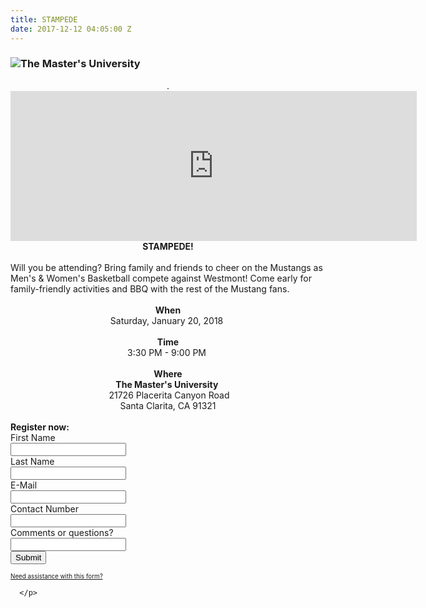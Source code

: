 ```yaml
---
title: STAMPEDE
date: 2017-12-12 04:05:00 Z
---
```


<!-- FORM: BODY SECTION -->
<div class="wFormContainer" style="max-width: 700px; width:auto;" >

<style type="text/css">
\#tfa_9,
\*\[id^="tfa_9\["\] {
width: 770px !important;
}
\#tfa_9-D,
\*\[id^="tfa_9\["\]\[class\~="field-container-D"\] {
width: auto !important;
}
</style><div class=""><div class="wForm" id="tfa_0-WRPR" dir="ltr">
<div class="codesection" id="code-tfa_0"></div>
<h3 class="wFormTitle" id="tfa_0-T"><img src="//masters.tfaforms.net/forms/get_image/9/iQHlqrntfFITIYS8kSyX7XBJwKWIsgdWJMYeZZeo9RCUrpvmxocG2ti67CzDQWpZ-TMU_WebLogo_NavyGold.png" alt="The Master's University" style="max-width: 100%;"></h3>
<form method="post" action="https://masters.tfaforms.net/responses/processor" class="hintsBelow labelsAbove" id="tfa_0">
<div class="htmlSection" id="tfa_1"><div class="htmlContent" id="tfa_1-HTML"><div style="text-align: center;">.<iframe width="650" height="240" src="https://www.youtube.com/embed/AwBsZFY2Co0" frameborder="0" gesture="media" allow="encrypted-media" allowfullscreen=""></iframe></div></div></div>
<div class="htmlSection" id="tfa_4"><div class="htmlContent" id="tfa_4-HTML"><div style="text-align: center;"><b>STAMPEDE!</b></div><div><br></div>Will you be attending? Bring family and friends to cheer on the Mustangs as Men's & Women's Basketball compete against Westmont! Come early for family-friendly activities and BBQ with the rest of the Mustang fans. <div><br></div><div style="text-align: center;"><b>When</b></div><div style="text-align: center;">Saturday, January 20, 2018 </div><div style="text-align: center;"><b><br></b></div><div style="text-align: center;"><b>Time</b></div><div style="text-align: center;">3:30 PM - 9:00 PM </div><div style="text-align: center;"><b><br></b></div><div style="text-align: center;"><b>Where</b></div><div style="text-align: center;"><b>The Master's University </b></div><div style="text-align: center;"> 21726 Placerita Canyon Road</div><div style="text-align: center;">Santa Clarita, CA 91321

</div><div style="text-align: center;"><br></div><div style="text-align: left;"><b>Register now:</b></div></div></div>
<div class="oneField field-container-D     " id="tfa_5-D">
<label id="tfa_5-L" for="tfa_5" class="label preField ">First Name</label><br><div class="inputWrapper"><input type="text" id="tfa_5" name="tfa_5" value="" placeholder="" title="First Name" class=""></div>
</div>
<div class="oneField field-container-D     " id="tfa_6-D">
<label id="tfa_6-L" for="tfa_6" class="label preField ">Last Name</label><br><div class="inputWrapper"><input type="text" id="tfa_6" name="tfa_6" value="" placeholder="" title="Last Name" class=""></div>
</div>
<div class="oneField field-container-D     " id="tfa_7-D">
<label id="tfa_7-L" for="tfa_7" class="label preField ">E-Mail</label><br><div class="inputWrapper"><input type="text" id="tfa_7" name="tfa_7" value="" placeholder="" title="E-Mail" class=""></div>
</div>
<div class="oneField field-container-D     " id="tfa_8-D">
<label id="tfa_8-L" for="tfa_8" class="label preField ">Contact Number</label><br><div class="inputWrapper"><input type="text" id="tfa_8" name="tfa_8" value="" placeholder="" title="Contact Number" class=""></div>
</div>
<div class="oneField field-container-D     " id="tfa_9-D">
<label id="tfa_9-L" for="tfa_9" class="label preField ">Comments or questions?</label><br><div class="inputWrapper"><input type="text" id="tfa_9" name="tfa_9" value="" placeholder="" title="Comments or questions?" class=""></div>
</div>
<div class="actions" id="tfa_0-A"><input type="submit" class="primaryAction" value="Submit"></div>
<div style="clear:both"></div>
<input type="hidden" value="217734" name="tfa_dbFormId" id="tfa_dbFormId"><input type="hidden" value="" name="tfa_dbResponseId" id="tfa_dbResponseId"><input type="hidden" value="2ab3191916a681093f5e150302e6f1ec" name="tfa_dbControl" id="tfa_dbControl"><input type="hidden" value="33" name="tfa_dbVersionId" id="tfa_dbVersionId"><input type="hidden" value="" name="tfa_switchedoff" id="tfa_switchedoff">
</form>
</div></div>

<p class="supportInfo" >
<a href="https://masters.tfaforms.net/forms/help/217734" target="new" style="font-size: 0.7em;">
Need assistance with this form?    </a>

      </p>

</div>